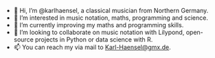 - 👋 Hi, I’m @karlhaensel, a classical musician from Northern Germany.
- 👀 I’m interested in music notation, maths, programming and science.
- 🌱 I’m currently improving my maths and programming skills.
- 💞️ I’m looking to collaborate on music notation with Lilypond, open-source projects in Python or data science with R.
- 📫 You can reach my via mail to Karl-Haensel@gmx.de.

<!---
karlhaensel/karlhaensel is a ✨ special ✨ repository because its `README.md` (this file) appears on your GitHub profile.
You can click the Preview link to take a look at your changes.
--->
